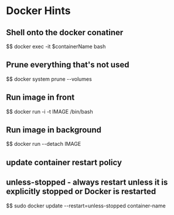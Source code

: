 # Docker Hints

## Shell onto the docker conatiner
$$ docker exec -it $containerName bash

## Prune everything that's not used
$$ docker system prune --volumes

## Run image in front
$$ docker run -i -t IMAGE /bin/bash

## Run image in background
$$ docker run --detach IMAGE

## update container restart policy
##   unless-stopped - always restart unless it is explicitly stopped or Docker is restarted
$$ sudo docker update --restart=unless-stopped container-name

